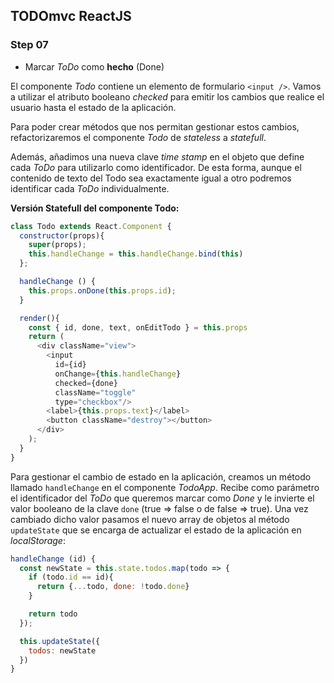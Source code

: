 ## TODOmvc ReactJS
### Step 07
- Marcar *ToDo* como **hecho** (Done)

El componente *Todo* contiene un elemento de formulario `<input />`. Vamos a utilizar el atributo booleano *checked* para emitir los cambios que realice el usuario hasta el estado de la aplicación.

Para poder crear métodos que nos permitan gestionar estos cambios, refactorizaremos el componente *Todo* de *stateless* a *statefull*.

Además, añadimos una nueva clave *time stamp* en el objeto que define cada *ToDo* para utilizarlo como identificador. De esta forma, aunque el contenido de texto del Todo sea exactamente igual a otro podremos identificar cada *ToDo* individualmente.

**Versión Statefull del componente Todo:**
```javascript
class Todo extends React.Component {
  constructor(props){
    super(props);
    this.handleChange = this.handleChange.bind(this)
  };

  handleChange () {
    this.props.onDone(this.props.id);
  }

  render(){
    const { id, done, text, onEditTodo } = this.props
    return (
      <div className="view">
        <input
          id={id}
          onChange={this.handleChange}
          checked={done}
          className="toggle"
          type="checkbox"/>
        <label>{this.props.text}</label>
        <button className="destroy"></button>
      </div>
    );
  }
}
```

Para gestionar el cambio de estado en la aplicación, creamos un método llamado `handleChange` en el componente *TodoApp*. Recibe como parámetro el identificador del *ToDo* que queremos marcar como *Done* y le invierte el valor booleano de la clave `done` (true => false o de false => true).
Una vez cambiado dicho valor pasamos el nuevo array de objetos al método `updateState` que se encarga de actualizar el estado de la aplicación en *localStorage*:

```javascript
handleChange (id) {
  const newState = this.state.todos.map(todo => {
    if (todo.id == id){
      return {...todo, done: !todo.done}
    }

    return todo
  });

  this.updateState({
    todos: newState
  })
}
```
